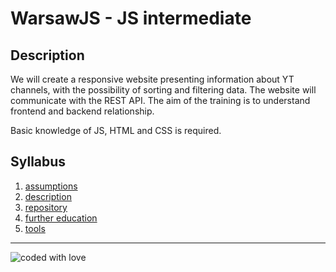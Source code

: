 # WarsawJS - JS intermediate

## Description

We will create a responsive website presenting information about YT channels, with the possibility of sorting and filtering data. The website will communicate with the REST API. The aim of the training is to understand frontend and backend relationship.

Basic knowledge of JS, HTML and CSS is required.

## Syllabus

1. [assumptions](./readme/1.assumptions.md)
2. [description](./readme/2.description.md)
3. [repository](./readme/3.repository.md)
4. [further education](./readme/4.further-education.md)
5. [tools](./readme/5.tools.md)

---

![coded with love](https://img.shields.io/static/v1?label=coded%20with&message=love&color=a53860)
